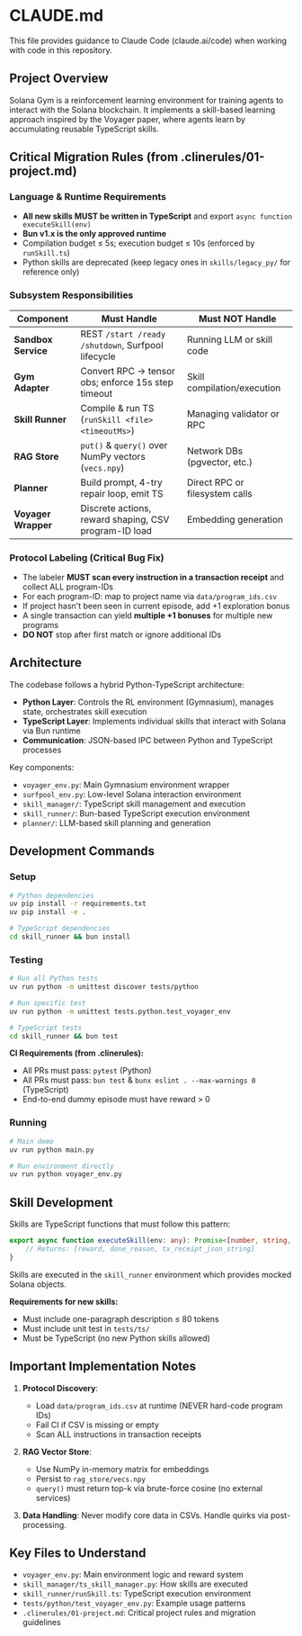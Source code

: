 # CLAUDE.md

This file provides guidance to Claude Code (claude.ai/code) when working with code in this repository.

## Project Overview

Solana Gym is a reinforcement learning environment for training agents to interact with the Solana blockchain. It implements a skill-based learning approach inspired by the Voyager paper, where agents learn by accumulating reusable TypeScript skills.

## Critical Migration Rules (from .clinerules/01-project.md)

### Language & Runtime Requirements
- **All new skills MUST be written in TypeScript** and export `async function executeSkill(env)`
- **Bun v1.x is the only approved runtime**
- Compilation budget ≤ 5s; execution budget ≤ 10s (enforced by `runSkill.ts`)
- Python skills are deprecated (keep legacy ones in `skills/legacy_py/` for reference only)

### Subsystem Responsibilities
| Component | Must Handle | Must NOT Handle |
|-----------|-------------|-----------------|
| **Sandbox Service** | REST `/start /ready /shutdown`, Surfpool lifecycle | Running LLM or skill code |
| **Gym Adapter** | Convert RPC → tensor obs; enforce 15s step timeout | Skill compilation/execution |
| **Skill Runner** | Compile & run TS (`runSkill <file> <timeoutMs>`) | Managing validator or RPC |
| **RAG Store** | `put()` & `query()` over NumPy vectors (`vecs.npy`) | Network DBs (pgvector, etc.) |
| **Planner** | Build prompt, 4-try repair loop, emit TS | Direct RPC or filesystem calls |
| **Voyager Wrapper** | Discrete actions, reward shaping, CSV program-ID load | Embedding generation |

### Protocol Labeling (Critical Bug Fix)
- The labeler **MUST scan every instruction in a transaction receipt** and collect ALL program-IDs
- For each program-ID: map to project name via `data/program_ids.csv`
- If project hasn't been seen in current episode, add +1 exploration bonus
- A single transaction can yield **multiple +1 bonuses** for multiple new programs
- **DO NOT** stop after first match or ignore additional IDs

## Architecture

The codebase follows a hybrid Python-TypeScript architecture:

- **Python Layer**: Controls the RL environment (Gymnasium), manages state, orchestrates skill execution
- **TypeScript Layer**: Implements individual skills that interact with Solana via Bun runtime
- **Communication**: JSON-based IPC between Python and TypeScript processes

Key components:
- `voyager_env.py`: Main Gymnasium environment wrapper
- `surfpool_env.py`: Low-level Solana interaction environment
- `skill_manager/`: TypeScript skill management and execution
- `skill_runner/`: Bun-based TypeScript execution environment
- `planner/`: LLM-based skill planning and generation

## Development Commands

### Setup
```bash
# Python dependencies
uv pip install -r requirements.txt
uv pip install -e .

# TypeScript dependencies
cd skill_runner && bun install
```

### Testing
```bash
# Run all Python tests
uv run python -m unittest discover tests/python

# Run specific test
uv run python -m unittest tests.python.test_voyager_env

# TypeScript tests
cd skill_runner && bun test
```

**CI Requirements (from .clinerules):**
- All PRs must pass: `pytest` (Python)
- All PRs must pass: `bun test` & `bunx eslint . --max-warnings 0` (TypeScript)
- End-to-end dummy episode must have reward > 0

### Running
```bash
# Main demo
uv run python main.py

# Run environment directly
uv run python voyager_env.py
```

## Skill Development

Skills are TypeScript functions that must follow this pattern:

```typescript
export async function executeSkill(env: any): Promise<[number, string, string | null]> {
    // Returns: [reward, done_reason, tx_receipt_json_string]
}
```

Skills are executed in the `skill_runner` environment which provides mocked Solana objects.

**Requirements for new skills:**
- Must include one-paragraph description ≤ 80 tokens
- Must include unit test in `tests/ts/`
- Must be TypeScript (no new Python skills allowed)

## Important Implementation Notes

1. **Protocol Discovery**: 
   - Load `data/program_ids.csv` at runtime (NEVER hard-code program IDs)
   - Fail CI if CSV is missing or empty
   - Scan ALL instructions in transaction receipts

2. **RAG Vector Store**:
   - Use NumPy in-memory matrix for embeddings
   - Persist to `rag_store/vecs.npy`
   - `query()` must return top-k via brute-force cosine (no external services)

3. **Data Handling**: Never modify core data in CSVs. Handle quirks via post-processing.

## Key Files to Understand

- `voyager_env.py`: Main environment logic and reward system
- `skill_manager/ts_skill_manager.py`: How skills are executed
- `skill_runner/runSkill.ts`: TypeScript execution environment
- `tests/python/test_voyager_env.py`: Example usage patterns
- `.clinerules/01-project.md`: Critical project rules and migration guidelines